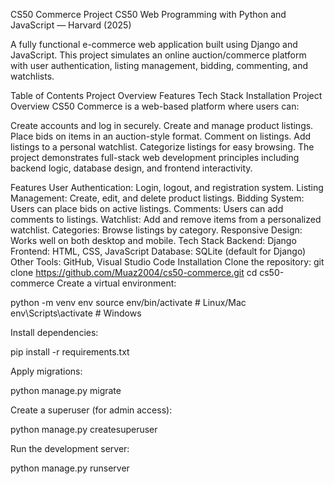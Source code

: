 CS50 Commerce Project
CS50 Web Programming with Python and JavaScript — Harvard (2025)

A fully functional e-commerce web application built using Django and JavaScript.
This project simulates an online auction/commerce platform with user authentication, listing management, bidding, commenting, and watchlists.

Table of Contents
Project Overview
Features
Tech Stack
Installation
Project Overview
CS50 Commerce is a web-based platform where users can:

Create accounts and log in securely.
Create and manage product listings.
Place bids on items in an auction-style format.
Comment on listings.
Add listings to a personal watchlist.
Categorize listings for easy browsing.
The project demonstrates full-stack web development principles including backend logic, database design, and frontend interactivity.

Features
User Authentication: Login, logout, and registration system.
Listing Management: Create, edit, and delete product listings.
Bidding System: Users can place bids on active listings.
Comments: Users can add comments to listings.
Watchlist: Add and remove items from a personalized watchlist.
Categories: Browse listings by category.
Responsive Design: Works well on both desktop and mobile.
Tech Stack
Backend: Django
Frontend: HTML, CSS, JavaScript
Database: SQLite (default for Django)
Other Tools: GitHub, Visual Studio Code
Installation
Clone the repository:
git clone https://github.com/Muaz2004/cs50-commerce.git
cd cs50-commerce
Create a virtual environment:

python -m venv env source env/bin/activate # Linux/Mac env\Scripts\activate # Windows

Install dependencies:

pip install -r requirements.txt

Apply migrations:

python manage.py migrate

Create a superuser (for admin access):

python manage.py createsuperuser

Run the development server:

python manage.py runserver
